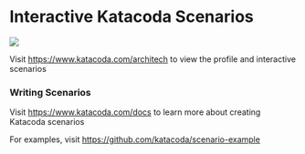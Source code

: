 # Interactive Katacoda Scenarios

[![](http://shields.katacoda.com/katacoda/architech/count.svg)](https://www.katacoda.com/architech "Get your profile on Katacoda.com")

Visit https://www.katacoda.com/architech to view the profile and interactive scenarios

### Writing Scenarios
Visit https://www.katacoda.com/docs to learn more about creating Katacoda scenarios

For examples, visit https://github.com/katacoda/scenario-example
